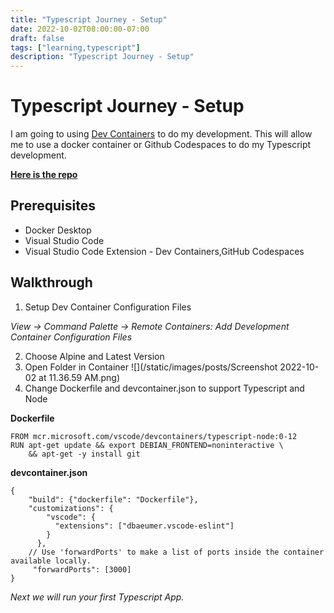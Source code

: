 ```yaml
---
title: "Typescript Journey - Setup"
date: 2022-10-02T08:00:00-07:00
draft: false
tags: ["learning,typescript"]
description: "Typescript Journey - Setup"
---
```

# Typescript Journey - Setup

I am going to using [Dev Containers](https://code.visualstudio.com/docs/remote/containers) to do my development.  This will allow me to use a docker container or Github Codespaces to do my Typescript development.

[**Here is the repo**](https://github.com/two4suited/TypescriptJourney/tree/setup)

## Prerequisites
- Docker Desktop
- Visual Studio Code
- Visual Studio Code Extension -  Dev Containers,GitHub Codespaces

## Walkthrough 

1. Setup Dev Container Configuration Files

_View -> Command Palette -> Remote Containers: Add Development Container Configuration Files_

2. Choose Alpine and Latest Version
3. Open Folder in Container
![](/static/images/posts/Screenshot 2022-10-02 at 11.36.59 AM.png)
4. Change Dockerfile and devcontainer.json to support Typescript and Node

**Dockerfile**

```
FROM mcr.microsoft.com/vscode/devcontainers/typescript-node:0-12
RUN apt-get update && export DEBIAN_FRONTEND=noninteractive \
    && apt-get -y install git
```
**devcontainer.json**
```
{
	"build": {"dockerfile": "Dockerfile"},
	"customizations": {
		"vscode": {
		  "extensions": ["dbaeumer.vscode-eslint"]
		}
	  },	
	// Use 'forwardPorts' to make a list of ports inside the container available locally.
	 "forwardPorts": [3000]	
}

```

_Next we will run your first Typescript App._


